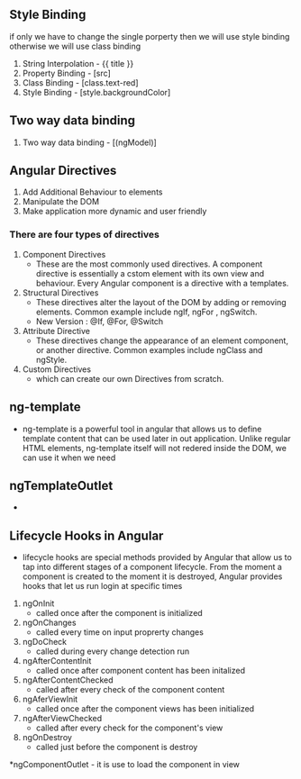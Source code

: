## Style Binding

if only we have to change the single porperty then we will use style binding 
otherwise we will use class binding
1. String Interpolation - {{ title }}
2. Property Binding - [src]
3. Class Binding - [class.text-red]
4. Style Binding - [style.backgroundColor]

## Two way data binding 
1. Two way data binding - [(ngModel)]


## Angular Directives
1. Add Additional Behaviour to elements 
2. Manipulate the DOM
3. Make application more dynamic and user friendly

### There are four types of directives 
1. Component Directives
    - These are the most commonly used directives. A component directive is essentially a cstom element with its own view and behaviour. Every Angular component is a directive with a templates.
2. Structural Directives
    - These directives alter the layout of the DOM by adding or removing elements. Common example include ngIf, ngFor , ngSwitch.
    - New Version : @If, @For, @Switch
3. Attribute Directive
    - These directives change the appearance of an element component, or another directive. Common examples include ngClass and ngStyle.
4. Custom Directives
    - which can create our own Directives from scratch.

## ng-template
- ng-template is a powerful tool in angular that allows us to define template content that can be used later in out application. Unlike regular HTML elements, ng-template itself will not redered inside the DOM, we can use it when we need  

## ngTemplateOutlet
- 


## Lifecycle Hooks in Angular
- lifecycle hooks are special methods provided by Angular that allow us to tap into different stages of a component lifecycle. From the moment a component is created to the moment it is destroyed, Angular provides hooks that let us run login at specific times  

1. ngOnInit 
    - called once after the component is initialized
2. ngOnChanges 
    - called every time on input proprerty changes
3. ngDoCheck 
    - called during every change detection run
4. ngAfterContentInit
    - called once after component content has been initalized
5. ngAfterContentChecked
    - called after every check of the component content
6. ngAferViewInit
    - called once after the component views has been initialized 
7. ngAfterViewChecked
    - called after every check for the component's view
8. ngOnDestroy
    -  called just before the component is destroy  


*ngComponentOutlet 
    - it is use to load the component in view